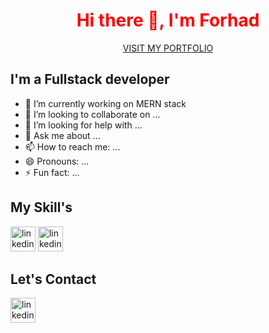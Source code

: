  <h1 align="center" style="color:red">Hi there 👋, I'm Forhad </h1>
<p align="center"><a href="https://www.google.com">VISIT MY PORTFOLIO</a></P>


<h2> I'm a Fullstack developer</h2>

- 🔭 I’m currently working on MERN stack 
- 👯 I’m looking to collaborate on ...
- 🤔 I’m looking for help with ...
- 💬 Ask me about ...
- 📫 How to reach me: ...
- 😄 Pronouns: ...
- ⚡ Fun fact: ...

<h2> My Skill's</h2>

<img src="https://img.icons8.com/color/48/000000/nodejs.png" alt='linkedin' height='40' >  <img src="https://cdn-icons-png.flaticon.com/512/919/919851.png" alt='linkedin' height='40' >


<h2> Let's Contact</h2>

[<img src='https://img.icons8.com/fluency/48/000000/linkedin.png' alt='linkedin' height='40'>](https://www.linkedin.com/in/https://github.com/o2o2o/)


